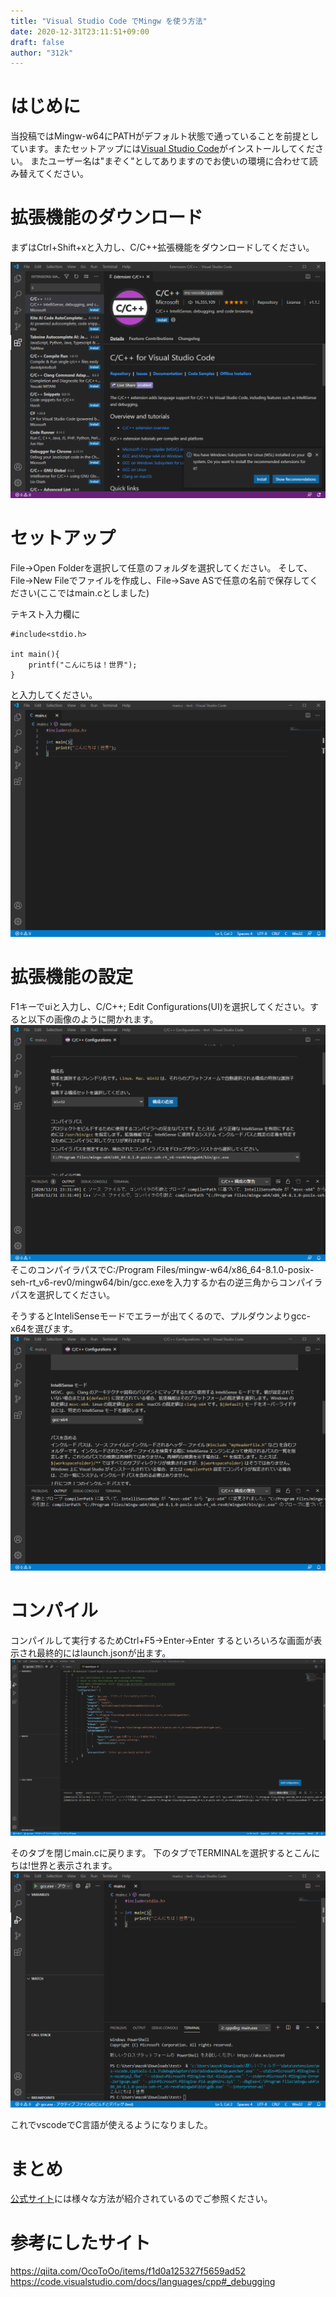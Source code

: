 ```yaml
---
title: "Visual Studio Code でMingw を使う方法"
date: 2020-12-31T23:11:51+09:00
draft: false
author: "312k"
---
```

# はじめに
当投稿ではMingw-w64にPATHがデフォルト状態で通っていることを前提としています。またセットアップには[Visual Studio Code](https://code.visualstudio.com/)がインストールしてください。
またユーザー名は"まぞく"としてありますのでお使いの環境に合わせて読み替えてください。
# 拡張機能のダウンロード
まずはCtrl+Shift+xと入力し、C/C++拡張機能をダウンロードしてください。

![](/c.png)

# セットアップ
File→Open Folderを選択して任意のフォルダを選択してください。
そして、File→New Fileでファイルを作成し、File→Save ASで任意の名前で保存してください(ここではmain.cとしました)

テキスト入力欄に
```
#include<stdio.h>

int main(){
    printf("こんにちは！世界");
}
```
と入力してください。
![](/main.c.png)
# 拡張機能の設定
F1キーでuiと入力し、C/C++; Edit Configurations(UI)を選択してください。すると以下の画像のように開かれます。
![](/configurationC.png)
そこのコンパイラパスでC:/Program Files/mingw-w64/x86_64-8.1.0-posix-seh-rt_v6-rev0/mingw64/bin/gcc.exeを入力するか右の逆三角からコンパイラパスを選択してください。

そうするとInteliSenseモードでエラーが出てくるので、プルダウンよりgcc-x64を選びます。
![](/intelligcc.png)

# コンパイル
コンパイルして実行するためCtrl+F5→Enter→Enter
するといろいろな画面が表示され最終的にはlaunch.jsonが出ます。
![](/launchjson.png)

そのタブを閉じmain.cに戻ります。
下のタブでTERMINALを選択するとこんにちは!世界と表示されます。
![](/helloworld.png)

これでvscodeでC言語が使えるようになりました。

# まとめ
[公式サイト](https://code.visualstudio.com/docs/languages/cpp#_debugging)には様々な方法が紹介されているのでご参照ください。

# 参考にしたサイト
https://qiita.com/OcoToOo/items/f1d0a125327f5659ad52
https://code.visualstudio.com/docs/languages/cpp#_debugging